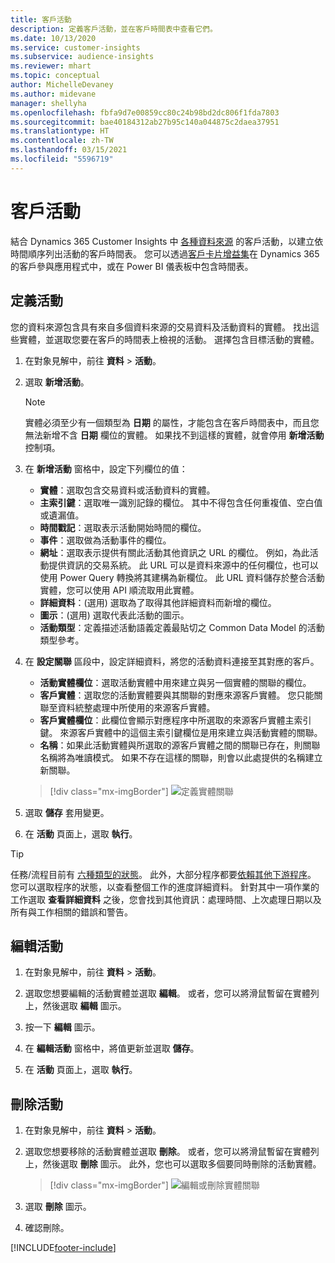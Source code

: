 ```yaml
---
title: 客戶活動
description: 定義客戶活動，並在客戶時間表中查看它們。
ms.date: 10/13/2020
ms.service: customer-insights
ms.subservice: audience-insights
ms.reviewer: mhart
ms.topic: conceptual
author: MichelleDevaney
ms.author: midevane
manager: shellyha
ms.openlocfilehash: fbfa9d7e00859cc80c24b98bd2dc806f1fda7803
ms.sourcegitcommit: bae40184312ab27b95c140a044875c2daea37951
ms.translationtype: HT
ms.contentlocale: zh-TW
ms.lasthandoff: 03/15/2021
ms.locfileid: "5596719"
---
```

# <a name="customer-activities"></a>客戶活動

結合 Dynamics 365 Customer Insights 中 [各種資料來源](data-sources.md) 的客戶活動，以建立依時間順序列出活動的客戶時間表。 您可以透過[客戶卡片增益集](customer-card-add-in.md)在 Dynamics 365 的客戶參與應用程式中，或在 Power BI 儀表板中包含時間表。

## <a name="define-an-activity"></a>定義活動

您的資料來源包含具有來自多個資料來源的交易資料及活動資料的實體。 找出這些實體，並選取您要在客戶的時間表上檢視的活動。 選擇包含目標活動的實體。

1. 在對象見解中，前往 **資料** > **活動**。

1. 選取 **新增活動**。

   > [!NOTE]
   > 實體必須至少有一個類型為 **日期** 的屬性，才能包含在客戶時間表中，而且您無法新增不含 **日期** 欄位的實體。 如果找不到這樣的實體，就會停用 **新增活動** 控制項。

1. 在 **新增活動** 窗格中，設定下列欄位的值：

   - **實體**：選取包含交易資料或活動資料的實體。
   - **主索引鍵**：選取唯一識別記錄的欄位。 其中不得包含任何重複值、空白值或遺漏值。
   - **時間戳記**：選取表示活動開始時間的欄位。
   - **事件**：選取做為活動事件的欄位。
   - **網址**：選取表示提供有關此活動其他資訊之 URL 的欄位。 例如，為此活動提供資訊的交易系統。 此 URL 可以是資料來源中的任何欄位，也可以使用 Power Query 轉換將其建構為新欄位。 此 URL 資料儲存於整合活動實體，您可以使用 API 順流取用此實體。
   - **詳細資料**：(選用) 選取為了取得其他詳細資料而新增的欄位。
   - **圖示**：(選用) 選取代表此活動的圖示。
   - **活動類型**：定義描述活動語義定義最貼切之 Common Data Model 的活動類型參考。

1. 在 **設定關聯** 區段中，設定詳細資料，將您的活動資料連接至其對應的客戶。

    - **活動實體欄位**：選取活動實體中用來建立與另一個實體的關聯的欄位。
    - **客戶實體**：選取您的活動實體要與其關聯的對應來源客戶實體。 您只能關聯至資料統整處理中所使用的來源客戶實體。
    - **客戶實體欄位**：此欄位會顯示對應程序中所選取的來源客戶實體主索引鍵。 來源客戶實體中的這個主索引鍵欄位是用來建立與活動實體的關聯。
    - **名稱**：如果此活動實體與所選取的源客戶實體之間的關聯已存在，則關聯名稱將為唯讀模式。 如果不存在這樣的關聯，則會以此處提供的名稱建立新關聯。
   
   > [!div class="mx-imgBorder"]
   > ![定義實體關聯](media/activities-entities-define.png "定義實體關聯")

1. 選取 **儲存** 套用變更。

1. 在 **活動** 頁面上，選取 **執行**。

> [!TIP]
> 任務/流程目前有 [六種類型的狀態](system.md#status-types)。 此外，大部分程序都要[依賴其他下游程序](system.md#refresh-policies)。 您可以選取程序的狀態，以查看整個工作的進度詳細資料。 針對其中一項作業的工作選取 **查看詳細資料** 之後，您會找到其他資訊：處理時間、上次處理日期以及所有與工作相關的錯誤和警告。

## <a name="edit-an-activity"></a>編輯活動

1. 在對象見解中，前往 **資料** > **活動**。

2. 選取您想要編輯的活動實體並選取 **編輯**。 或者，您可以將滑鼠暫留在實體列上，然後選取 **編輯** 圖示。

3. 按一下 **編輯** 圖示。

4. 在 **編輯活動** 窗格中，將值更新並選取 **儲存**。

5. 在 **活動** 頁面上，選取 **執行**。

## <a name="delete-an-activity"></a>刪除活動

1. 在對象見解中，前往 **資料** > **活動**。

2. 選取您想要移除的活動實體並選取 **刪除**。 或者，您可以將滑鼠暫留在實體列上，然後選取 **刪除** 圖示。 此外，您也可以選取多個要同時刪除的活動實體。
   > [!div class="mx-imgBorder"]
   > ![編輯或刪除實體關聯](media/activities-entities-edit-delete.png "編輯或刪除實體關聯")

3. 選取 **刪除** 圖示。

4. 確認刪除。


[!INCLUDE[footer-include](../includes/footer-banner.md)]